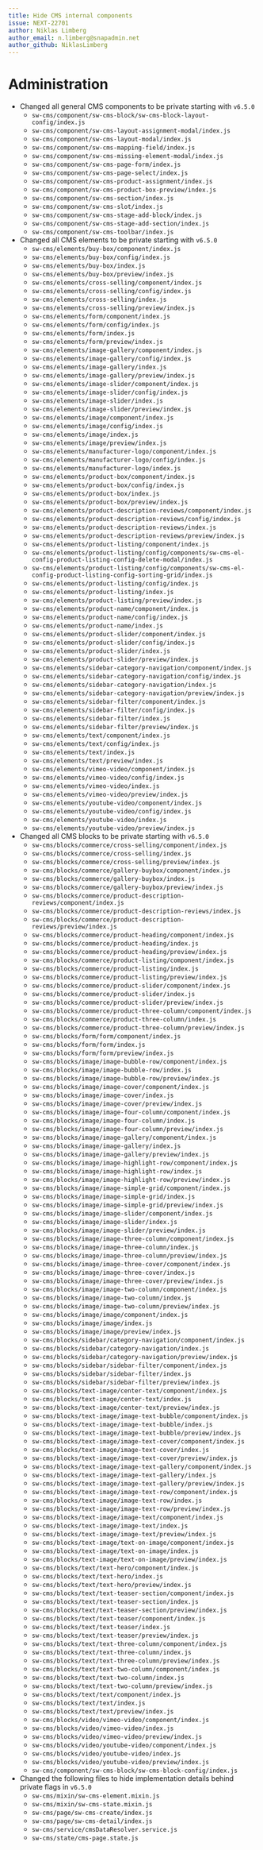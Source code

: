 ```yaml
---
title: Hide CMS internal components
issue: NEXT-22701
author: Niklas Limberg
author_email: n.limberg@snapadmin.net
author_github: NiklasLimberg
---
```

# Administration
* Changed all general CMS components to be private starting with `v6.5.0`
  * `sw-cms/component/sw-cms-block/sw-cms-block-layout-config/index.js`
  * `sw-cms/component/sw-cms-layout-assignment-modal/index.js`
  * `sw-cms/component/sw-cms-layout-modal/index.js`
  * `sw-cms/component/sw-cms-mapping-field/index.js`
  * `sw-cms/component/sw-cms-missing-element-modal/index.js`
  * `sw-cms/component/sw-cms-page-form/index.js`
  * `sw-cms/component/sw-cms-page-select/index.js`
  * `sw-cms/component/sw-cms-product-assignment/index.js`
  * `sw-cms/component/sw-cms-product-box-preview/index.js`
  * `sw-cms/component/sw-cms-section/index.js`
  * `sw-cms/component/sw-cms-slot/index.js`
  * `sw-cms/component/sw-cms-stage-add-block/index.js`
  * `sw-cms/component/sw-cms-stage-add-section/index.js`
  * `sw-cms/component/sw-cms-toolbar/index.js`
* Changed all CMS elements to be private starting with `v6.5.0`
  * `sw-cms/elements/buy-box/component/index.js`
  * `sw-cms/elements/buy-box/config/index.js`
  * `sw-cms/elements/buy-box/index.js`
  * `sw-cms/elements/buy-box/preview/index.js`
  * `sw-cms/elements/cross-selling/component/index.js`
  * `sw-cms/elements/cross-selling/config/index.js`
  * `sw-cms/elements/cross-selling/index.js`
  * `sw-cms/elements/cross-selling/preview/index.js`
  * `sw-cms/elements/form/component/index.js`
  * `sw-cms/elements/form/config/index.js`
  * `sw-cms/elements/form/index.js`
  * `sw-cms/elements/form/preview/index.js`
  * `sw-cms/elements/image-gallery/component/index.js`
  * `sw-cms/elements/image-gallery/config/index.js`
  * `sw-cms/elements/image-gallery/index.js`
  * `sw-cms/elements/image-gallery/preview/index.js`
  * `sw-cms/elements/image-slider/component/index.js`
  * `sw-cms/elements/image-slider/config/index.js`
  * `sw-cms/elements/image-slider/index.js`
  * `sw-cms/elements/image-slider/preview/index.js`
  * `sw-cms/elements/image/component/index.js`
  * `sw-cms/elements/image/config/index.js`
  * `sw-cms/elements/image/index.js`
  * `sw-cms/elements/image/preview/index.js`
  * `sw-cms/elements/manufacturer-logo/component/index.js`
  * `sw-cms/elements/manufacturer-logo/config/index.js`
  * `sw-cms/elements/manufacturer-logo/index.js`
  * `sw-cms/elements/product-box/component/index.js`
  * `sw-cms/elements/product-box/config/index.js`
  * `sw-cms/elements/product-box/index.js`
  * `sw-cms/elements/product-box/preview/index.js`
  * `sw-cms/elements/product-description-reviews/component/index.js`
  * `sw-cms/elements/product-description-reviews/config/index.js`
  * `sw-cms/elements/product-description-reviews/index.js`
  * `sw-cms/elements/product-description-reviews/preview/index.js`
  * `sw-cms/elements/product-listing/component/index.js`
  * `sw-cms/elements/product-listing/config/components/sw-cms-el-config-product-listing-config-delete-modal/index.js`
  * `sw-cms/elements/product-listing/config/components/sw-cms-el-config-product-listing-config-sorting-grid/index.js`
  * `sw-cms/elements/product-listing/config/index.js`
  * `sw-cms/elements/product-listing/index.js`
  * `sw-cms/elements/product-listing/preview/index.js`
  * `sw-cms/elements/product-name/component/index.js`
  * `sw-cms/elements/product-name/config/index.js`
  * `sw-cms/elements/product-name/index.js`
  * `sw-cms/elements/product-slider/component/index.js`
  * `sw-cms/elements/product-slider/config/index.js`
  * `sw-cms/elements/product-slider/index.js`
  * `sw-cms/elements/product-slider/preview/index.js`
  * `sw-cms/elements/sidebar-category-navigation/component/index.js`
  * `sw-cms/elements/sidebar-category-navigation/config/index.js`
  * `sw-cms/elements/sidebar-category-navigation/index.js`
  * `sw-cms/elements/sidebar-category-navigation/preview/index.js`
  * `sw-cms/elements/sidebar-filter/component/index.js`
  * `sw-cms/elements/sidebar-filter/config/index.js`
  * `sw-cms/elements/sidebar-filter/index.js`
  * `sw-cms/elements/sidebar-filter/preview/index.js`
  * `sw-cms/elements/text/component/index.js`
  * `sw-cms/elements/text/config/index.js`
  * `sw-cms/elements/text/index.js`
  * `sw-cms/elements/text/preview/index.js`
  * `sw-cms/elements/vimeo-video/component/index.js`
  * `sw-cms/elements/vimeo-video/config/index.js`
  * `sw-cms/elements/vimeo-video/index.js`
  * `sw-cms/elements/vimeo-video/preview/index.js`
  * `sw-cms/elements/youtube-video/component/index.js`
  * `sw-cms/elements/youtube-video/config/index.js`
  * `sw-cms/elements/youtube-video/index.js`
  * `sw-cms/elements/youtube-video/preview/index.js`
* Changed all CMS blocks to be private starting with `v6.5.0`
  * `sw-cms/blocks/commerce/cross-selling/component/index.js`
  * `sw-cms/blocks/commerce/cross-selling/index.js`
  * `sw-cms/blocks/commerce/cross-selling/preview/index.js`
  * `sw-cms/blocks/commerce/gallery-buybox/component/index.js`
  * `sw-cms/blocks/commerce/gallery-buybox/index.js`
  * `sw-cms/blocks/commerce/gallery-buybox/preview/index.js`
  * `sw-cms/blocks/commerce/product-description-reviews/component/index.js`
  * `sw-cms/blocks/commerce/product-description-reviews/index.js`
  * `sw-cms/blocks/commerce/product-description-reviews/preview/index.js`
  * `sw-cms/blocks/commerce/product-heading/component/index.js`
  * `sw-cms/blocks/commerce/product-heading/index.js`
  * `sw-cms/blocks/commerce/product-heading/preview/index.js`
  * `sw-cms/blocks/commerce/product-listing/component/index.js`
  * `sw-cms/blocks/commerce/product-listing/index.js`
  * `sw-cms/blocks/commerce/product-listing/preview/index.js`
  * `sw-cms/blocks/commerce/product-slider/component/index.js`
  * `sw-cms/blocks/commerce/product-slider/index.js`
  * `sw-cms/blocks/commerce/product-slider/preview/index.js`
  * `sw-cms/blocks/commerce/product-three-column/component/index.js`
  * `sw-cms/blocks/commerce/product-three-column/index.js`
  * `sw-cms/blocks/commerce/product-three-column/preview/index.js`
  * `sw-cms/blocks/form/form/component/index.js`
  * `sw-cms/blocks/form/form/index.js`
  * `sw-cms/blocks/form/form/preview/index.js`
  * `sw-cms/blocks/image/image-bubble-row/component/index.js`
  * `sw-cms/blocks/image/image-bubble-row/index.js`
  * `sw-cms/blocks/image/image-bubble-row/preview/index.js`
  * `sw-cms/blocks/image/image-cover/component/index.js`
  * `sw-cms/blocks/image/image-cover/index.js`
  * `sw-cms/blocks/image/image-cover/preview/index.js`
  * `sw-cms/blocks/image/image-four-column/component/index.js`
  * `sw-cms/blocks/image/image-four-column/index.js`
  * `sw-cms/blocks/image/image-four-column/preview/index.js`
  * `sw-cms/blocks/image/image-gallery/component/index.js`
  * `sw-cms/blocks/image/image-gallery/index.js`
  * `sw-cms/blocks/image/image-gallery/preview/index.js`
  * `sw-cms/blocks/image/image-highlight-row/component/index.js`
  * `sw-cms/blocks/image/image-highlight-row/index.js`
  * `sw-cms/blocks/image/image-highlight-row/preview/index.js`
  * `sw-cms/blocks/image/image-simple-grid/component/index.js`
  * `sw-cms/blocks/image/image-simple-grid/index.js`
  * `sw-cms/blocks/image/image-simple-grid/preview/index.js`
  * `sw-cms/blocks/image/image-slider/component/index.js`
  * `sw-cms/blocks/image/image-slider/index.js`
  * `sw-cms/blocks/image/image-slider/preview/index.js`
  * `sw-cms/blocks/image/image-three-column/component/index.js`
  * `sw-cms/blocks/image/image-three-column/index.js`
  * `sw-cms/blocks/image/image-three-column/preview/index.js`
  * `sw-cms/blocks/image/image-three-cover/component/index.js`
  * `sw-cms/blocks/image/image-three-cover/index.js`
  * `sw-cms/blocks/image/image-three-cover/preview/index.js`
  * `sw-cms/blocks/image/image-two-column/component/index.js`
  * `sw-cms/blocks/image/image-two-column/index.js`
  * `sw-cms/blocks/image/image-two-column/preview/index.js`
  * `sw-cms/blocks/image/image/component/index.js`
  * `sw-cms/blocks/image/image/index.js`
  * `sw-cms/blocks/image/image/preview/index.js`
  * `sw-cms/blocks/sidebar/category-navigation/component/index.js`
  * `sw-cms/blocks/sidebar/category-navigation/index.js`
  * `sw-cms/blocks/sidebar/category-navigation/preview/index.js`
  * `sw-cms/blocks/sidebar/sidebar-filter/component/index.js`
  * `sw-cms/blocks/sidebar/sidebar-filter/index.js`
  * `sw-cms/blocks/sidebar/sidebar-filter/preview/index.js`
  * `sw-cms/blocks/text-image/center-text/component/index.js`
  * `sw-cms/blocks/text-image/center-text/index.js`
  * `sw-cms/blocks/text-image/center-text/preview/index.js`
  * `sw-cms/blocks/text-image/image-text-bubble/component/index.js`
  * `sw-cms/blocks/text-image/image-text-bubble/index.js`
  * `sw-cms/blocks/text-image/image-text-bubble/preview/index.js`
  * `sw-cms/blocks/text-image/image-text-cover/component/index.js`
  * `sw-cms/blocks/text-image/image-text-cover/index.js`
  * `sw-cms/blocks/text-image/image-text-cover/preview/index.js`
  * `sw-cms/blocks/text-image/image-text-gallery/component/index.js`
  * `sw-cms/blocks/text-image/image-text-gallery/index.js`
  * `sw-cms/blocks/text-image/image-text-gallery/preview/index.js`
  * `sw-cms/blocks/text-image/image-text-row/component/index.js`
  * `sw-cms/blocks/text-image/image-text-row/index.js`
  * `sw-cms/blocks/text-image/image-text-row/preview/index.js`
  * `sw-cms/blocks/text-image/image-text/component/index.js`
  * `sw-cms/blocks/text-image/image-text/index.js`
  * `sw-cms/blocks/text-image/image-text/preview/index.js`
  * `sw-cms/blocks/text-image/text-on-image/component/index.js`
  * `sw-cms/blocks/text-image/text-on-image/index.js`
  * `sw-cms/blocks/text-image/text-on-image/preview/index.js`
  * `sw-cms/blocks/text/text-hero/component/index.js`
  * `sw-cms/blocks/text/text-hero/index.js`
  * `sw-cms/blocks/text/text-hero/preview/index.js`
  * `sw-cms/blocks/text/text-teaser-section/component/index.js`
  * `sw-cms/blocks/text/text-teaser-section/index.js`
  * `sw-cms/blocks/text/text-teaser-section/preview/index.js`
  * `sw-cms/blocks/text/text-teaser/component/index.js`
  * `sw-cms/blocks/text/text-teaser/index.js`
  * `sw-cms/blocks/text/text-teaser/preview/index.js`
  * `sw-cms/blocks/text/text-three-column/component/index.js`
  * `sw-cms/blocks/text/text-three-column/index.js`
  * `sw-cms/blocks/text/text-three-column/preview/index.js`
  * `sw-cms/blocks/text/text-two-column/component/index.js`
  * `sw-cms/blocks/text/text-two-column/index.js`
  * `sw-cms/blocks/text/text-two-column/preview/index.js`
  * `sw-cms/blocks/text/text/component/index.js`
  * `sw-cms/blocks/text/text/index.js`
  * `sw-cms/blocks/text/text/preview/index.js`
  * `sw-cms/blocks/video/vimeo-video/component/index.js`
  * `sw-cms/blocks/video/vimeo-video/index.js`
  * `sw-cms/blocks/video/vimeo-video/preview/index.js`
  * `sw-cms/blocks/video/youtube-video/component/index.js`
  * `sw-cms/blocks/video/youtube-video/index.js`
  * `sw-cms/blocks/video/youtube-video/preview/index.js`
  * `sw-cms/component/sw-cms-block/sw-cms-block-config/index.js`
* Changed the following files to hide implementation details behind private flags in `v6.5.0`
  * `sw-cms/mixin/sw-cms-element.mixin.js`
  * `sw-cms/mixin/sw-cms-state.mixin.js`
  * `sw-cms/page/sw-cms-create/index.js`
  * `sw-cms/page/sw-cms-detail/index.js`
  * `sw-cms/service/cmsDataResolver.service.js`
  * `sw-cms/state/cms-page.state.js`
